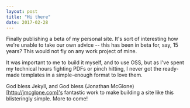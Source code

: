 ```yaml
---
layout: post
title: "Hi there"
date: 2017-02-28
---
```


Finally publishing a beta of my personal site. It's sort of interesting how we're unable to take our own advice -- this has been in beta for, say, 15 years? This would not fly on any work project of mine.

It was important to me to build it myself, and to use OSS, but as I've spent my technical hours fighting PDFs or pinch hitting, I never got the ready-made templates in a simple-enough format to love them. 

God bless Jekyll, and God bless (Jonathan McGlone)[http://jmcglone.com]'s fantastic work to make building a site like this blisteringly simple. More to come!
